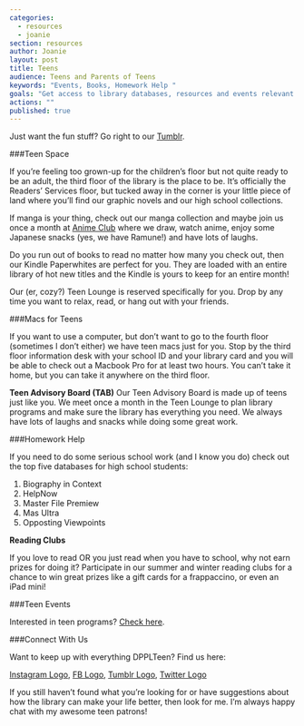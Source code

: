 ```yaml
---
categories: 
  - resources
  - joanie
section: resources
author: Joanie
layout: post
title: Teens
audience: Teens and Parents of Teens
keywords: "Events, Books, Homework Help "
goals: "Get access to library databases, resources and events relevant to them."
actions: ""
published: true
---
```


Just want the fun stuff? Go right to our [Tumblr](http://captaintabbycats.tumblr.com/).

###Teen Space

If you’re feeling too grown-up for the children’s floor but not quite ready to be an adult, the third floor of the library is the place to be. It’s officially the Readers’ Services floor, but tucked away in the corner is your little piece of land where you’ll find our graphic novels and our high school collections. 

If manga is your thing, check out our manga collection and maybe join us once a month at [Anime Club](http://calendar.dppl.org/evanced/lib/eventcalendar.asp?ag=&et=Teen+Program&dt=mo&df=calendar&cn=0&private=0&ln=0) where we draw, watch anime, enjoy some Japanese snacks (yes, we have Ramune!) and have lots of laughs.

Do you run out of books to read no matter how many you check out, then our Kindle Paperwhites are perfect for you. They are loaded with an entire library of hot new titles and the Kindle is yours to keep for an entire month!

Our (er, cozy?) Teen Lounge is reserved specifically for you. Drop by any time you want to relax, read, or hang out with your friends. 

###Macs for Teens

If you want to use a computer, but don’t want to go to the fourth floor (sometimes I don’t either) we have teen macs just for you. Stop by the third floor information desk with your school ID and your library card and you will be able to check out a Macbook Pro for at least two hours. You can’t take it home, but you can take it anywhere on the third floor. 

**Teen Advisory Board (TAB)**
Our Teen Advisory Board is made up of teens just like you. We meet once a month in the Teen Lounge to plan library programs and make sure the library has everything you need. We always have lots of laughs and snacks while doing some great work.  

###Homework Help

If you need to do some serious school work (and I know you do) check out the top five databases for high school students:  

1. Biography in Context
2. HelpNow
3. Master File Premiew
4. Mas Ultra 
5. Opposting Viewpoints

**Reading Clubs**  

If you love to read OR you just read when you have to school, why not earn prizes for doing it? Participate in our summer and winter reading clubs for a chance to win great prizes like a gift cards for a frappaccino, or even an iPad mini!

###Teen Events

Interested in teen programs? [Check here](http://calendar.dppl.org/evanced/lib/eventcalendar.asp?ag=&et=Teen+Program&dt=mo&df=calendar&cn=0&private=0&ln=0).

###Connect With Us

Want to keep up with everything DPPLTeen? Find us here:

[Instagram Logo](http://instagram.com/dpplteen), [FB Logo](https://www.facebook.com/PlaineAwesome), [Tumblr Logo](http://captaintabbycats.tumblr.com/), [Twitter Logo](https://twitter.com/DPPLteens)

If you still haven’t found what you’re looking for or have suggestions about how the library can make your life better, then look for me. I’m always happy chat with my awesome teen patrons!